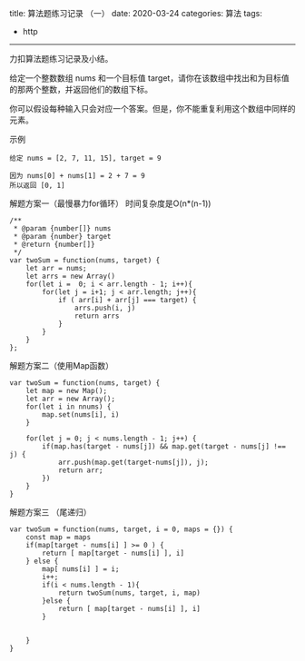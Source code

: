 title: 算法题练习记录 （一）
date: 2020-03-24
categories: 算法
tags:
- http

---

力扣算法题练习记录及小结。

<!-- more -->

给定一个整数数组 nums 和一个目标值 target，请你在该数组中找出和为目标值的那两个整数，并返回他们的数组下标。

你可以假设每种输入只会对应一个答案。但是，你不能重复利用这个数组中同样的元素。

示例
```
给定 nums = [2, 7, 11, 15], target = 9

因为 nums[0] + nums[1] = 2 + 7 = 9
所以返回 [0, 1]
```

解题方案一（最慢暴力for循环）
时间复杂度是O(n*(n-1))
```
/**
 * @param {number[]} nums
 * @param {number} target
 * @return {number[]}
 */
var twoSum = function(nums, target) {
    let arr = nums;
    let arrs = new Array()
    for(let i =  0; i < arr.length - 1; i++){
        for(let j = i+1; j < arr.length; j++){
            if ( arr[i] + arr[j] === target) {
                arrs.push(i, j)
                return arrs
            }
        }
    }
};
```

解题方案二（使用Map函数）
```
var twoSum = function(nums, target) {
    let map = new Map();
    let arr = new Array();
    for(let i in nnums) {
        map.set(nums[i], i)
    }

    for(let j = 0; j < nums.length - 1; j++) {
        if(map.has(target - nums[j]) && map.get(target - nums[j] !== j) {
            arr.push(map.get(target-nums[j]), j);
            return arr;
        })
    }
}
```

解题方案三 （尾递归）
```
var twoSum = function(nums, target, i = 0, maps = {}) {
    const map = maps
    if(map[target - nums[i] ] >= 0 ) {
        return [ map[target - nums[i] ], i]
    } else {
        map[ nums[i] ] = i;
        i++;
        if(i < nums.length - 1){
            return twoSum(nums, target, i, map)
        }else {
            return [ map[target - nums[i] ], i]
        }
        
        
    }
}
```
